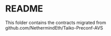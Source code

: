 # README

This folder contains the contracts migrated from github.com/NethermindEth/Taiko-Preconf-AVS
